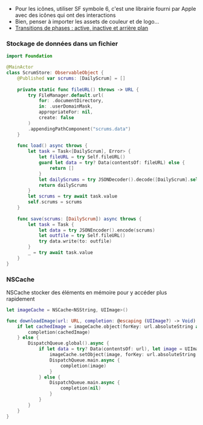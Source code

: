 - Pour les icônes, utiliser SF symbole 6, c'est une librairie fourni par Apple avec des icônes qui ont des interactions
- Bien, penser à importer les assets de couleur et de logo…
- [Transitions de phases : active, inactive et arrière plan](https://developer.apple.com/tutorials/app-dev-training/responding-to-events) 

### Stockage de données dans un fichier
```swift
import Foundation

@MainActor
class ScrumStore: ObservableObject {
    @Published var scrums: [DailyScrum] = []
    
    private static func fileURL() throws -> URL {
        try FileManager.default.url(
            for: .documentDirectory,
            in: .userDomainMask,
            appropriateFor: nil,
            create: false
        )
        .appendingPathComponent("scrums.data")
    }
    
    func load() async throws {
        let task = Task<[DailyScrum], Error> {
            let fileURL = try Self.fileURL()
            guard let data = try? Data(contentsOf: fileURL) else {
                return []
            }
            let dailyScrums = try JSONDecoder().decode([DailyScrum].self, from: data)
            return dailyScrums
        }
        let scrums = try await task.value
        self.scrums = scrums
    }
    
    func save(scrums: [DailyScrum]) async throws {
        let task = Task {
            let data = try JSONEncoder().encode(scrums)
            let outfile = try Self.fileURL()
            try data.write(to: outfile)
        }
        _ = try await task.value
    }
}
```

### NSCache
NSCache stocker des éléments en mémoire pour y accéder plus rapidement
```swift
let imageCache = NSCache<NSString, UIImage>()

func downloadImage(url: URL, completion: @escaping (UIImage?) -> Void) {
    if let cachedImage = imageCache.object(forKey: url.absoluteString as NSString) {
        completion(cachedImage)
    } else {
        DispatchQueue.global().async {
            if let data = try? Data(contentsOf: url), let image = UIImage(data: data) {
                imageCache.setObject(image, forKey: url.absoluteString as NSString)
                DispatchQueue.main.async {
                    completion(image)
                }
            } else {
                DispatchQueue.main.async {
                    completion(nil)
                }
            }
        }
    }
}
```
